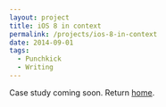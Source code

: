 ```yaml
---
layout: project
title: iOS 8 in context
permalink: /projects/ios-8-in-context
date: 2014-09-01
tags:
  - Punchkick
  - Writing
---
```

Case study coming soon. Return [home](/).